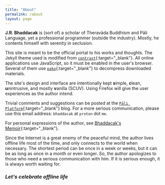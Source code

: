 ```yaml
---
title: "About"
permalink: /about
layout: page
---
```


**J.R. Bhaddacak** is (sort of) a scholar of Theravāda Buddhism and Pāli Language, yet a professional programmer (outside the industry). Mostly, he contents himself with serenity in seclusion.

This site is meant to be the official portal to his works and thoughts. The Jekyll theme used is modified from [`contrast`](https://github.com/niklasbuschmann/contrast){:target="\_blank"}. All online applications use JavaScript, so it must be enabled in the user's browser. Several of them use [`pako`](https://github.com/nodeca/pako){:target="\_blank"} to decompress downloaded materials.

The site's design and interface are intentionally kept **s**imple, **c**lean, **u**nintrusive, and mostly **v**anilla (SCUV). Using Firefox will give the user experiences as the author intend.

Trivial comments and suggestions can be posted at the [`Pāli Platform`](http://paliplatform.blogspot.com){:target="\_blank"} blog. For a more serious communication, please use this email address: `bhaddacak` at `proton` dot `me`. 

For personal expressions of the author, see [Bhaddacak's Memoir](https://bhaddacak.wordpress.com){:target="\_blank"}.

Since the Internet is a great enemy of the peaceful mind, the author lives offline life most of the time, and only connects to the world when necessary. The shortest period can be once in a week or weeks, but it can be as long as once in a month or even longer. So, the author apologizes to those who need a serious communication with him. If it is serious enough, it is always worth waiting for.

### *Let's celebrate offline life*
